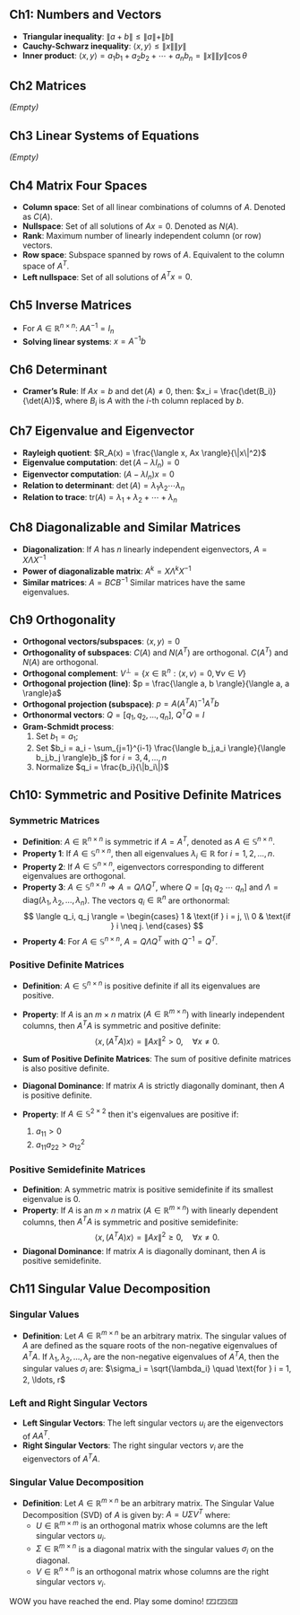 ## Ch1: Numbers and Vectors
- **Triangular inequality**:
  $\|a+b\| \leq \|a\| + \|b\|$
- **Cauchy-Schwarz inequality**:
  $\langle x, y \rangle \leq \|x\| \|y\|$
- **Inner product**:
  $\langle x, y \rangle = a_1b_1 + a_2b_2 + \cdots + a_nb_n = \|x\|\|y\|\cos \theta$

## Ch2 Matrices
_(Empty)_

## Ch3 Linear Systems of Equations
_(Empty)_

## Ch4 Matrix Four Spaces
- **Column space**: Set of all linear combinations of columns of $A$. Denoted as $C(A)$.
- **Nullspace**: Set of all solutions of $Ax = 0$. Denoted as $N(A)$.
- **Rank**: Maximum number of linearly independent column (or row) vectors.
- **Row space**: Subspace spanned by rows of $A$. Equivalent to the column space of $A^T$.
- **Left nullspace**: Set of all solutions of $A^T x = 0$.

## Ch5 Inverse Matrices
- For $A \in \mathbb{R}^{n \times n}$:
  $AA^{-1} = I_n$
- **Solving linear systems**:
  $x = A^{-1}b$

## Ch6 Determinant
- **Cramer’s Rule**:
  If $Ax = b$ and $\det(A) \neq 0$, then:
  $x_i = \frac{\det(B_i)}{\det(A)}$, where $B_i$ is $A$ with the $i$-th column replaced by $b$.

## Ch7 Eigenvalue and Eigenvector
- **Rayleigh quotient**:
  $R_A(x) = \frac{\langle x, Ax \rangle}{\|x\|^2}$
- **Eigenvalue computation**:
  $\det(A - \lambda I_n) = 0$
- **Eigenvector computation**:
  $(A - \lambda I_n) x = 0$
- **Relation to determinant**:
  $\det(A) = \lambda_1 \lambda_2 \cdots \lambda_n$
- **Relation to trace**:
  $\text{tr}(A) = \lambda_1 + \lambda_2 + \cdots + \lambda_n$

## Ch8 Diagonalizable and Similar Matrices
- **Diagonalization**:
  If $A$ has $n$ linearly independent eigenvectors,
  $A = X \Lambda X^{-1}$
- **Power of diagonalizable matrix**:
  $A^k = X \Lambda^k X^{-1}$
- **Similar matrices**:
  $A = BCB^{-1}$
  Similar matrices have the same eigenvalues.

## Ch9 Orthogonality
- **Orthogonal vectors/subspaces**:
  $\langle x, y \rangle = 0$
- **Orthogonality of subspaces**:
  $C(A)$ and $N(A^T)$ are orthogonal.
  $C(A^T)$ and $N(A)$ are orthogonal.
- **Orthogonal complement**:
  $V^\perp = \{x \in \mathbb{R}^n : \langle x, v \rangle = 0, \forall v \in V\}$
- **Orthogonal projection (line)**:
  $p = \frac{\langle a, b \rangle}{\langle a, a \rangle}a$
- **Orthogonal projection (subspace)**:
  $p = A(A^TA)^{-1}A^T b$
- **Orthonormal vectors**:
  $Q = [q_1, q_2, \dots, q_n]$, $Q^T Q = I$
- **Gram-Schmidt process**:
  1. Set $b_1 = a_1$;
  2. Set $b_i = a_i - \sum_{j=1}^{i-1} \frac{\langle b_j,a_i \rangle}{\langle b_j,b_j \rangle}b_j$ for $i = 3,4,...,n$
  3. Normalize $q_i = \frac{b_i}{\|b_i\|}$

## Ch10: Symmetric and Positive Definite Matrices
### Symmetric Matrices
- **Definition**: $A \in \mathbb{R}^{n \times n}$ is symmetric if $A = A^T$, denoted as $A \in \mathbb{S}^{n \times n}$.
- **Property 1**:
  If $A \in \mathbb{S}^{n \times n}$, then all eigenvalues $\lambda_i \in \mathbb{R}$ for $i = 1, 2, \ldots, n$.
- **Property 2**:
  If $A \in \mathbb{S}^{n \times n}$, eigenvectors corresponding to different eigenvalues are orthogonal.
- **Property 3**:
  $A \in \mathbb{S}^{n \times n} \Rightarrow A = Q\Lambda Q^T$, where $Q = [q_1 \ q_2 \ \cdots \ q_n]$ and $\Lambda = \text{diag}(\lambda_1, \lambda_2, \ldots, \lambda_n)$. The vectors $q_i \in \mathbb{R}^n$ are orthonormal:
  $$
  \langle q_i, q_j \rangle =
  \begin{cases}
  1 & \text{if } i = j, \\
  0 & \text{if } i \neq j.
  \end{cases}
  $$
- **Property 4**:
  For $A \in \mathbb{S}^{n \times n}$, $A = Q \Lambda Q^T$ with $Q^{-1} = Q^T$.

### Positive Definite Matrices
- **Definition**:
  $A \in \mathbb{S}^{n \times n}$ is positive definite if all its eigenvalues are positive.
- **Property**:
  If $A$ is an $m \times n$ matrix ($A \in \mathbb{R}^{m \times n}$) with linearly independent columns, then $A^T A$ is symmetric and positive definite:
  $$
  \langle x, (A^T A)x \rangle = \|Ax\|^2 > 0, \quad \forall x \neq 0.
  $$
- **Sum of Positive Definite Matrices**:
  The sum of positive definite matrices is also positive definite.
- **Diagonal Dominance**:
  If matrix $A$ is strictly diagonally dominant, then $A$ is positive definite.

- **Property**:
  If $A \in \mathbb{S}^{2 \times 2}$ then it's eigenvalues are positive if:
    1. $a_{11} > 0$
    2. $a_{11}a_{22}>a_{12}^2$
    
### Positive Semidefinite Matrices
- **Definition**:
  A symmetric matrix is positive semidefinite if its smallest eigenvalue is 0.
- **Property**:
  If $A$ is an $m \times n$ matrix ($A \in \mathbb{R}^{m \times n}$) with linearly dependent columns, then $A^T A$ is symmetric and positive semidefinite:
  $$
  \langle x, (A^T A)x \rangle = \|Ax\|^2 \geq 0, \quad \forall x \neq 0.
  $$
- **Diagonal Dominance**:
  If matrix $A$ is diagonally dominant, then $A$ is positive semidefinite.

## Ch11 Singular Value Decomposition

### Singular Values
- **Definition**:
  Let $A \in \mathbb{R}^{m \times n}$ be an arbitrary matrix. The singular values of $A$ are defined as the square roots of the non-negative eigenvalues of $A^T A$. If $\lambda_1, \lambda_2, \ldots, \lambda_r$ are the non-negative eigenvalues of $A^T A$, then the singular values $\sigma_i$ are:
  $\sigma_i = \sqrt{\lambda_i} \quad \text{for } i = 1, 2, \ldots, r$

### Left and Right Singular Vectors
- **Left Singular Vectors**:
  The left singular vectors $u_i$ are the eigenvectors of $A A^T$.
- **Right Singular Vectors**:
  The right singular vectors $v_i$ are the eigenvectors of $A^T A$.

### Singular Value Decomposition
- **Definition**:
  Let $A \in \mathbb{R}^{m \times n}$ be an arbitrary matrix. The Singular Value Decomposition (SVD) of $A$ is given by:
  $A = U \Sigma V^T$
  where:
  - $U \in \mathbb{R}^{m \times m}$ is an orthogonal matrix whose columns are the left singular vectors $u_i$.
  - $\Sigma \in \mathbb{R}^{m \times n}$ is a diagonal matrix with the singular values $\sigma_i$ on the diagonal.
  - $V \in \mathbb{R}^{n \times n}$ is an orthogonal matrix whose columns are the right singular vectors $v_i$.


WOW you have reached the end. Play some domino!
🁁🁂🁋
